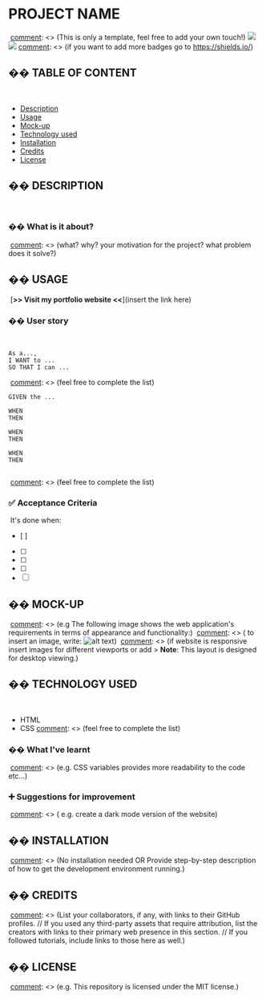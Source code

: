# PROJECT NAME
​
[comment]: <> (This is only a template, feel free to add your own touch!)
​
![](https://img.shields.io/badge/html-HTML5-orange?logo=html5)
![](https://img.shields.io/badge/css-CSS3-%231572B6?logo=css3)
​
[comment]: <> (if you want to add more badges go to https://shields.io/)
​
## �� TABLE OF CONTENT
​
- [Description](#-description)
- [Usage](#-usage)
- [Mock-up](#-mock-up)
- [Technology used](#-technology-used)
- [Installation](#-installation)
- [Credits](#-credits)
- [License](#-license)
​
## �� DESCRIPTION
​
### �� What is it about?
​
[comment]: <> (what? why? your motivation for the project? what problem does it solve?)
​
## �� USAGE
​
[**>> Visit my portfolio website <<**](insert the link here)
​
### �� User story
​
```
As a...,
I WANT to ...
SO THAT I can ...
```
​
[comment]: <> (feel free to complete the list)
​
```
GIVEN the ...
​
WHEN
THEN
​
WHEN
THEN
​
WHEN
THEN
​
```
​
[comment]: <> (feel free to complete the list)
​
### ✅ Acceptance Criteria
​
It's done when:
​
- [ ]
- [ ]
- [ ]
- [ ]
- [ ] [comment]: <> (feel free to complete the list)
​
## �� MOCK-UP
​
[comment]: <> (e.g The following image shows the web application's requirements in terms of appearance and functionality:)
​
[comment]: <> ( to insert an image, write: ![alt text](./path/to-the-img.png))
​
[comment]: <> (if website is responsive insert images for different viewports or add > **Note**: This layout is designed for desktop viewing.)
​
## �� TECHNOLOGY USED
​
- HTML
- CSS
  [comment]: <> (feel free to complete the list)
​
### �� What I've learnt
​
[comment]: <> (e.g. CSS variables provides more readability to the code etc...)
​
### ➕ Suggestions for improvement
​
[comment]: <> ( e.g. create a dark mode version of the website)
​
## �� INSTALLATION
​
[comment]: <> (No installation needed OR Provide step-by-step description of how to get the development environment running.)
​
## �� CREDITS
​
[comment]: <> (List your collaborators, if any, with links to their GitHub profiles. // If you used any third-party assets that require attribution, list the creators with links to their primary web presence in this section. // If you followed tutorials, include links to those here as well.)
​
## �� LICENSE
​
[comment]: <> (e.g. This repository is licensed under the MIT license.)